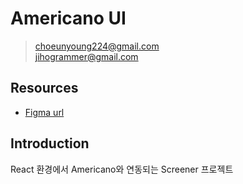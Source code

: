 # Americano UI

> choeunyoung224@gmail.com  
> jihogrammer@gmail.com

## Resources

- [Figma url](https://www.figma.com/file/krLdBwrhY8JJXvw4bh68eJ/Americano-UI-v.screener.0.1?node-id=104%3A8)

## Introduction

React 환경에서 Americano와 연동되는 Screener 프로젝트
